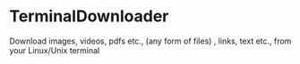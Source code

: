 # TerminalDownloader
Download images, videos, pdfs etc., (any form of files) , links, text etc., from your Linux/Unix terminal

